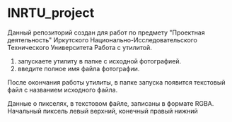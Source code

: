 # INRTU_project
Данный репозиторий создан для работ по предмету "Проектная деятельность" Иркутского Национально-Исследовательского Технического Университета
Работа с утилитой.
1) запускаете утилиту в папке с исходной фотографией.
2) введите полное имя файла фотографии.

 После окончания работы утилиты, в папке запуска появится текстовый файл с названием исходного файла.
 
 Данные о пикселях, в текстовом файле, записаны в формате RGBA. Начальный пиксель левый верхний, конечный правый нижний 

